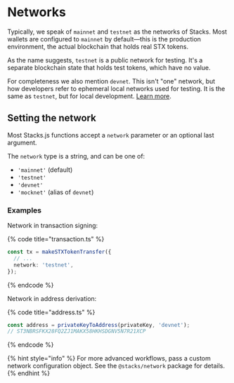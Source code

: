 # Networks

Typically, we speak of `mainnet` and `testnet` as the networks of Stacks. Most wallets are configured to `mainnet` by default—this is the production environment, the actual blockchain that holds real STX tokens.

As the name suggests, `testnet` is a public network for testing. It's a separate blockchain state that holds test tokens, which have no value.

For completeness we also mention `devnet`. This isn't "one" network, but how developers refer to ephemeral local networks used for testing. It is the same as `testnet`, but for local development. [Learn more](../clarinet/local-blockchain-development.md).

## Setting the network

Most Stacks.js functions accept a `network` parameter or an optional last argument.

The `network` type is a string, and can be one of:

* `'mainnet'` (default)
* `'testnet'`
* `'devnet'`
* `'mocknet'` (alias of `devnet`)

### Examples

Network in transaction signing:

{% code title="transaction.ts" %}
```ts
const tx = makeSTXTokenTransfer({
  // ...
  network: 'testnet',
});
```
{% endcode %}

Network in address derivation:

{% code title="address.ts" %}
```ts
const address = privateKeyToAddress(privateKey, 'devnet');
// ST3NBRSFKX28FQ2ZJ1MAKX58HKHSDGNV5N7R21XCP
```
{% endcode %}

{% hint style="info" %}
For more advanced workflows, pass a custom network configuration object. See the `@stacks/network` package for details.
{% endhint %}
